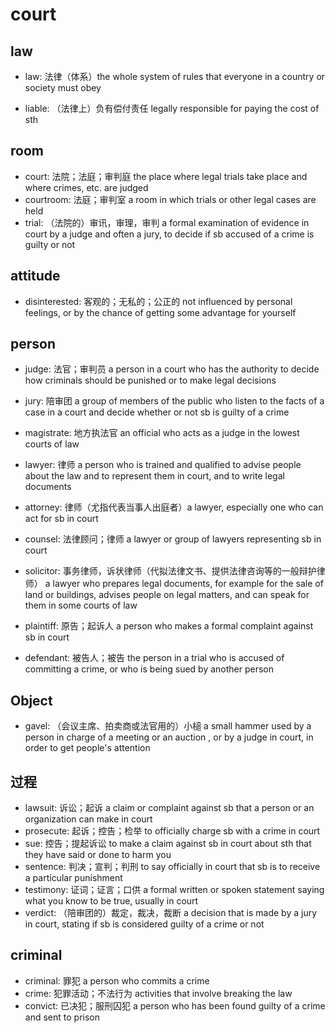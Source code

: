 # court

## law

- law: 法律（体系）the whole system of rules that everyone in a country or society must obey

- liable: （法律上）负有偿付责任 legally responsible for paying the cost of sth

## room

- court: 法院；法庭；审判庭 the place where legal trials take place and where crimes, etc. are judged
- courtroom: 法庭；审判室 a room in which trials or other legal cases are held
- trial: （法院的）审讯，审理，审判 a formal examination of evidence in court by a judge and often a jury, to decide if sb accused of a crime is guilty or not

## attitude

- disinterested: 客观的；无私的；公正的 not influenced by personal feelings, or by the chance of getting some advantage for yourself

## person


- judge: 法官；审判员 a person in a court who has the authority to decide how criminals should be punished or to make legal decisions
- jury: 陪审团 a group of members of the public who listen to the facts of a case in a court and decide whether or not sb is guilty of a crime
- magistrate: 地方执法官 an official who acts as a judge in the lowest courts of law

- lawyer: 律师 a person who is trained and qualified to advise people about the law and to represent them in court, and to write legal documents
- attorney: 律师（尤指代表当事人出庭者）a lawyer, especially one who can act for sb in court
- counsel: 法律顾问；律师 a lawyer or group of lawyers representing sb in court
- solicitor: 事务律师，诉状律师（代拟法律文书、提供法律咨询等的一般辩护律师） a lawyer who prepares legal documents, for example for the sale of land or buildings, advises people on legal matters, and can speak for them in some courts of law

- plaintiff: 原告；起诉人 a person who makes a formal complaint against sb in court
- defendant: 被告人；被告 the person in a trial who is accused of committing a crime, or who is being sued by another person

## Object

- gavel: （会议主席、拍卖商或法官用的）小槌 a small hammer used by a person in charge of a meeting or an auction , or by a judge in court, in order to get people's attention

## 过程

- lawsuit: 诉讼；起诉 a claim or complaint against sb that a person or an organization can make in court
- prosecute: 起诉；控告；检举 to officially charge sb with a crime in court
- sue: 控告；提起诉讼 to make a claim against sb in court about sth that they have said or done to harm you
- sentence: 判决；宣判；判刑 to say officially in court that sb is to receive a particular punishment
- testimony: 证词；证言；口供 a formal written or spoken statement saying what you know to be true, usually in court
- verdict: （陪审团的）裁定，裁决，裁断 a decision that is made by a jury in court, stating if sb is considered guilty of a crime or not

## criminal

- criminal: 罪犯 a person who commits a crime
- crime: 犯罪活动；不法行为 activities that involve breaking the law
- convict: 已决犯；服刑囚犯 a person who has been found guilty of a crime and sent to prison







